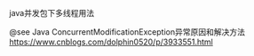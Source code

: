 
java并发包下多线程用法


@see Java ConcurrentModificationException异常原因和解决方法  https://www.cnblogs.com/dolphin0520/p/3933551.html